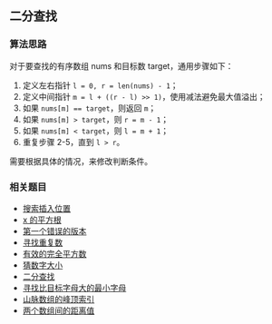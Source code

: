 ## 二分查找

### 算法思路
对于要查找的有序数组 nums 和目标数 target，通用步骤如下：
1. 定义左右指针 `l = 0, r = len(nums) - 1`；
2. 定义中间指针 `m = l + ((r - l) >> 1)`，使用减法避免最大值溢出；
3. 如果 `nums[m] == target`，则返回 `m`； 
4. 如果 `nums[m] > target`，则 `r = m - 1`；
5. 如果 `nums[m] < target`，则 `l = m + 1`；
6. 重复步骤 2-5，直到 `l > r`。

需要根据具体的情况，来修改判断条件。

### 相关题目
+ [搜索插入位置](../solutions/128/35.md)
+ [x 的平方根](../solutions/128/69.md)
+ [第一个错误的版本](../solutions/384/278.md)
+ [寻找重复数](../solutions/384/287.md)
+ [有效的完全平方数](../solutions/384/367.md)
+ [猜数字大小](../solutions/384/374.md)
+ [二分查找](../solutions/768/704.md)
+ [寻找比目标字母大的最小字母](../solutions/768/744.md)
+ [山脉数组的峰顶索引](../solutions/896/852.md)
+ [两个数组间的距离值](../solutions/1408/1385.md)